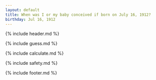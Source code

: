 ```yaml
---
layout: default
title: When was I or my baby conceived if born on July 16, 1912?
birthday: Jul 16, 1912
---
```


{% include header.md %}

{% include guess.md %}

{% include calculate.md %}

{% include safety.md %}

{% include footer.md %}



